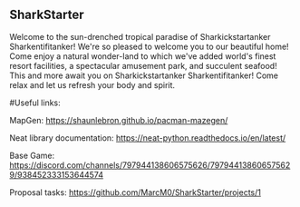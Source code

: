 ## SharkStarter
Welcome to the sun-drenched tropical paradise of Sharkickstartanker Sharkentifitanker!
We're so pleased to welcome you to our beautiful home!
Come enjoy a natural wonder-land to which we've added
world's finest resort facilities, a spectacular amusement park,
and succulent seafood!
This and more await you on Sharkickstartanker Sharkentifitanker!
Come relax and let us refresh your body and spirit.


#Useful links:

MapGen: https://shaunlebron.github.io/pacman-mazegen/

Neat library documentation: https://neat-python.readthedocs.io/en/latest/

Base Game: https://discord.com/channels/797944138606575626/797944138606575629/938452333153644574

Proposal tasks:
https://github.com/MarcM0/SharkStarter/projects/1
